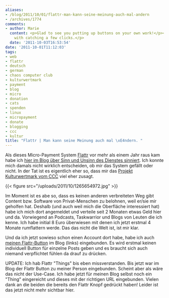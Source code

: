```yaml
---
aliases:
- /blog/2011/10/01/flattr-man-kann-seine-meinung-auch-mal-andern
- /archives/1774
comments:
- author: Marie
  content: <p>Glad to see you putting up buttons on your own work!</p><p>Good luck
    with catching a few clicks.</p>
  date: '2011-10-03T16:53:54'
date: '2011-10-01T11:12:03'
tags:
- web
- flattr
- deutsch
- german
- chaos computer club
- kulturwertmark
- payment
- blog
- micro
- donation
- cats
- spenden
- linux
- micropayment
- donate
- blogging
- ccc
- kultur
title: "Flattr | Man kann seine Meinung auch mal \xE4ndern. "
---
```


Als dieses Micro-Payment System [Flattr](http://flattr.com) vor mehr als
einem Jahr raus kam habe ich [hier im Blog über Sinn und Unsinn des Dienstes sinniert](/archives/1024). Ich konnte mich damals nicht wirklich
entscheiden, ob mir das System gefällt oder nicht. In der Tat ist es
eigentlich eher so, dass mir das [Projekt Kulturwertmark vom CCC](http://www.ccc.de/de/updates/2011/kulturwertmark) viel eher zusagt.

{{< figure src="/uploads/2011/10/1265654972.jpg" >}}

Im Moment ist es abe so, dass es keinen anderen verbreiteten Weg gibt
Content bzw. Software von Privat-Menschen zu belohnen, weil er/sie mir
geholfen hat. Deshalb (und auch weil mich die Oberfläche interessiert hat)
habe ich mich dort angemeldet und verteile seit 2 Monaten etwas Geld hier
und da. Vorwiegend an Podcasts, Taskwarrior und Blogs von Leuten die ich
kenne. Ich habe initial 8 Euro überwiesen mit denen ich jetzt erstmal 4
Monate rumflattern werde. Das das nicht die Welt ist, ist mir klar.

Und da ich jetzt sowieso schon einen Account dort habe, habe ich auch
[meinen Flattr-Button](https://flattr.com/profile/noqqe) im Blog (links)
eingebunden. Es wird erstmal keinen individuell Button für einzelne Posts
geben und es braucht sich auch niemand verpflichtet fühlen da drauf zu
drücken.

UPDATE: Ich hab Flattr "Things" bis eben missverstanden. Bis jetzt war im
Blog der Flattr Button zu meiner Person eingebunden. Scheint aber als wäre
das nicht der Use-Case. Ich habe jetzt für meinen Blog selbst noch ein
"Thing" eingereicht und dieses mit der richtigen URL eingebunden. Vielen
dank an die beiden die bereits den Flattr Knopf gedrückt haben! Leider ist
das jetzt nicht mehr sichtbar hier.